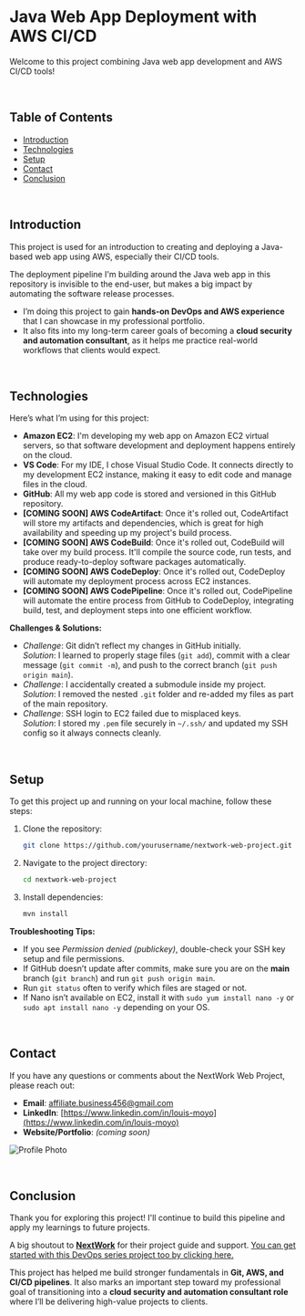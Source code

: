 # Java Web App Deployment with AWS CI/CD

Welcome to this project combining Java web app development and AWS CI/CD tools!

<br>

## Table of Contents
- [Introduction](#introduction)
- [Technologies](#technologies)
- [Setup](#setup)
- [Contact](#contact)
- [Conclusion](#conclusion)

<br>

## Introduction
This project is used for an introduction to creating and deploying a Java-based web app using AWS, especially their CI/CD tools.  

The deployment pipeline I'm building around the Java web app in this repository is invisible to the end-user, but makes a big impact by automating the software release processes.  

- I’m doing this project to gain **hands-on DevOps and AWS experience** that I can showcase in my professional portfolio.  
- It also fits into my long-term career goals of becoming a **cloud security and automation consultant**, as it helps me practice real-world workflows that clients would expect.  

<br>

## Technologies
Here’s what I’m using for this project:  

- **Amazon EC2**: I'm developing my web app on Amazon EC2 virtual servers, so that software development and deployment happens entirely on the cloud.  
- **VS Code**: For my IDE, I chose Visual Studio Code. It connects directly to my development EC2 instance, making it easy to edit code and manage files in the cloud.  
- **GitHub**: All my web app code is stored and versioned in this GitHub repository.  
- **[COMING SOON] AWS CodeArtifact**: Once it's rolled out, CodeArtifact will store my artifacts and dependencies, which is great for high availability and speeding up my project's build process.  
- **[COMING SOON] AWS CodeBuild**: Once it's rolled out, CodeBuild will take over my build process. It'll compile the source code, run tests, and produce ready-to-deploy software packages automatically.  
- **[COMING SOON] AWS CodeDeploy**: Once it's rolled out, CodeDeploy will automate my deployment process across EC2 instances.  
- **[COMING SOON] AWS CodePipeline**: Once it's rolled out, CodePipeline will automate the entire process from GitHub to CodeDeploy, integrating build, test, and deployment steps into one efficient workflow.  

**Challenges & Solutions:**  
- *Challenge*: Git didn’t reflect my changes in GitHub initially.  
  *Solution*: I learned to properly stage files (`git add`), commit with a clear message (`git commit -m`), and push to the correct branch (`git push origin main`).  
- *Challenge*: I accidentally created a submodule inside my project.  
  *Solution*: I removed the nested `.git` folder and re-added my files as part of the main repository.  
- *Challenge*: SSH login to EC2 failed due to misplaced keys.  
  *Solution*: I stored my `.pem` file securely in `~/.ssh/` and updated my SSH config so it always connects cleanly.  

<br>

## Setup
To get this project up and running on your local machine, follow these steps:  

1. Clone the repository:  
    ```bash
    git clone https://github.com/yourusername/nextwork-web-project.git
    ```  

2. Navigate to the project directory:  
    ```bash
    cd nextwork-web-project
    ```  

3. Install dependencies:  
    ```bash
    mvn install
    ```  

**Troubleshooting Tips:**  
- If you see *Permission denied (publickey)*, double-check your SSH key setup and file permissions.  
- If GitHub doesn’t update after commits, make sure you are on the **main** branch (`git branch`) and run `git push origin main`.  
- Run `git status` often to verify which files are staged or not.  
- If Nano isn’t available on EC2, install it with `sudo yum install nano -y` or `sudo apt install nano -y` depending on your OS.  

<br>

## Contact
If you have any questions or comments about the NextWork Web Project, please reach out:  

- **Email**: [affiliate.business456@gmail.com](mailto:affiliate.business456@gmail.com)  
- **LinkedIn**: [https://www.linkedin.com/in/louis-moyo](https://www.linkedin.com/in/louis-moyo)  
- **Website/Portfolio**: *(coming soon)*  

![Profile Photo](https://via.placeholder.com/150)  

<br>

## Conclusion
Thank you for exploring this project! I'll continue to build this pipeline and apply my learnings to future projects.  

A big shoutout to **[NextWork](https://learn.nextwork.org/app)** for their project guide and support. [You can get started with this DevOps series project too by clicking here.](https://learn.nextwork.org/projects/aws-devops-vscode?track=high)  

This project has helped me build stronger fundamentals in **Git, AWS, and CI/CD pipelines**. It also marks an important step toward my professional goal of transitioning into a **cloud security and automation consultant role** where I’ll be delivering high-value projects to clients.  
